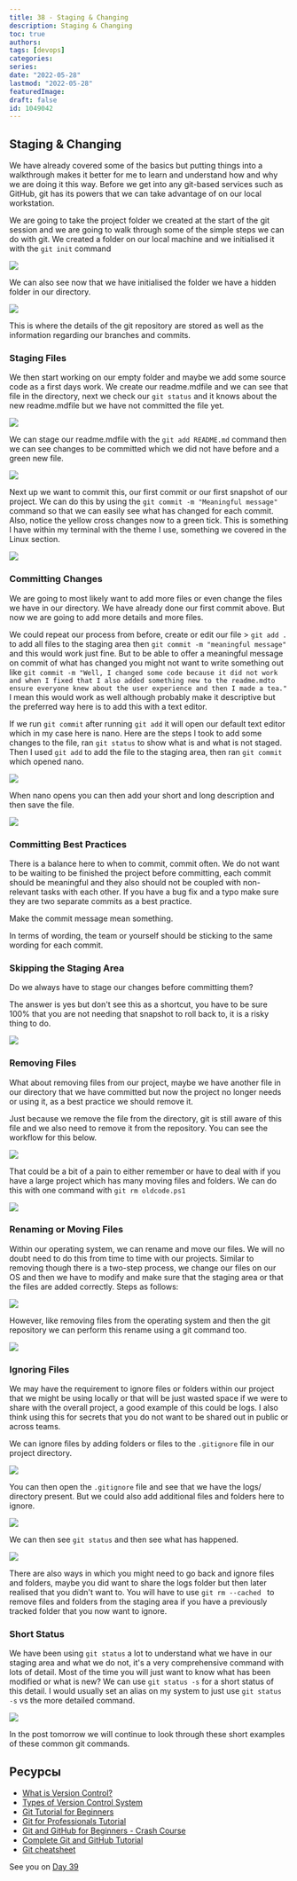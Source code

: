 ```yaml
---
title: 38 - Staging & Changing
description: Staging & Changing
toc: true
authors:
tags: [devops]
categories:
series: 
date: "2022-05-28"
lastmod: "2022-05-28"
featuredImage:
draft: false
id: 1049042
---
```

## Staging & Changing

We have already covered some of the basics but putting things into a walkthrough makes it better for me to learn and understand how and why we are doing it this way. Before we get into any git-based services such as GitHub, git has its powers that we can take advantage of on our local workstation. 

We are going to take the project folder we created at the start of the git session and we are going to walk through some of the simple steps we can do with git. We created a folder on our local machine and we initialised it with the `git init` command 

![](../images/Day38_Git1.png?v1)

We can also see now that we have initialised the folder we have a hidden folder in our directory. 

![](../images/Day38_Git2.png?v1)

This is where the details of the git repository are stored as well as the information regarding our branches and commits. 

### Staging Files

We then start working on our empty folder and maybe we add some source code as a first days work. We create our readme.mdfile and we can see that file in the directory, next we check our `git status` and it knows about the new readme.mdfile but we have not committed the file yet. 

![](../images/Day38_Git3.png?v1)

We can stage our readme.mdfile with the `git add README.md` command then we can see changes to be committed which we did not have before and a green new file.

![](../images/Day38_Git4.png?v1)

Next up we want to commit this, our first commit or our first snapshot of our project. We can do this by using the `git commit -m "Meaningful message"` command so that we can easily see what has changed for each commit. Also, notice the yellow cross changes now to a green tick. This is something I have within my terminal with the theme I use, something we covered in the Linux section. 

![](../images/Day38_Git5.png?v1)

### Committing Changes

We are going to most likely want to add more files or even change the files we have in our directory. We have already done our first commit above. But now we are going to add more details and more files. 

We could repeat our process from before, create or edit our file > `git add .` to add all files to the staging area then `git commit -m "meaningful message"` and this would work just fine. But to be able to offer a meaningful message on commit of what has changed you might not want to write something out like `git commit -m "Well, I changed some code because it did not work and when I fixed that I also added something new to the readme.mdto ensure everyone knew about the user experience and then I made a tea."` I mean this would work as well although probably make it descriptive but the preferred way here is to add this with a text editor. 

If we run `git commit` after running `git add` it will open our default text editor which in my case here is nano. Here are the steps I took to add some changes to the file, ran `git status` to show what is and what is not staged. Then I used `git add` to add the file to the staging area, then ran `git commit` which opened nano.

![](../images/Day38_Git6.png?v1)

When nano opens you can then add your short and long description and then save the file. 

![](../images/Day38_Git7.png?v1)

### Committing Best Practices

There is a balance here to when to commit, commit often. We do not want to be waiting to be finished the project before committing, each commit should be meaningful and they also should not be coupled with non-relevant tasks with each other. If you have a bug fix and a typo make sure they are two separate commits as a best practice. 

Make the commit message mean something. 

In terms of wording, the team or yourself should be sticking to the same wording for each commit. 

### Skipping the Staging Area

Do we always have to stage our changes before committing them? 

The answer is yes but don't see this as a shortcut, you have to be sure 100% that you are not needing that snapshot to roll back to, it is a risky thing to do. 

![](../images/Day38_Git8.png?v1)

### Removing Files

What about removing files from our project, maybe we have another file in our directory that we have committed but now the project no longer needs or using it, as a best practice we should remove it. 

Just because we remove the file from the directory, git is still aware of this file and we also need to remove it from the repository. You can see the workflow for this below. 

![](../images/Day38_Git9.png?v1)

That could be a bit of a pain to either remember or have to deal with if you have a large project which has many moving files and folders. We can do this with one command with `git rm oldcode.ps1` 

![](../images/Day38_Git10.png?v1)

### Renaming or Moving Files

Within our operating system, we can rename and move our files. We will no doubt need to do this from time to time with our projects. Similar to removing though there is a two-step process, we change our files on our OS and then we have to modify and make sure that the staging area or that the files are added correctly. Steps as follows: 

![](../images/Day38_Git11.png?v1)

However, like removing files from the operating system and then the git repository we can perform this rename using a git command too. 

![](../images/Day38_Git12.png?v1)

### Ignoring Files

We may have the requirement to ignore files or folders within our project that we might be using locally or that will be just wasted space if we were to share with the overall project, a good example of this could be logs. I also think using this for secrets that you do not want to be shared out in public or across teams. 

We can ignore files by adding folders or files to the `.gitignore` file in our project directory. 

![](../images/Day38_Git13.png?v1)

You can then open the `.gitignore` file and see that we have the logs/ directory present. But we could also add additional files and folders here to ignore. 

![](../images/Day38_Git14.png?v1)

We can then see `git status` and then see what has happened. 

![](../images/Day38_Git15.png?v1)

There are also ways in which you might need to go back and ignore files and folders, maybe you did want to share the logs folder but then later realised that you didn't want to. You will have to use `git rm --cached ` to remove files and folders from the staging area if you have a previously tracked folder that you now want to ignore. 

### Short Status

We have been using `git status` a lot to understand what we have in our staging area and what we do not, it's a very comprehensive command with lots of detail. Most of the time you will just want to know what has been modified or what is new? We can use `git status -s` for a short status of this detail. I would usually set an alias on my system to just use `git status -s` vs the more detailed command. 

![](../images/Day38_Git16.png?v1)

In the post tomorrow we will continue to look through these short examples of these common git commands. 

## Ресурсы 

- [What is Version Control?](https://www.youtube.com/watch?v=Yc8sCSeMhi4)
- [Types of Version Control System](https://www.youtube.com/watch?v=kr62e_n6QuQ)
- [Git Tutorial for Beginners](https://www.youtube.com/watch?v=8JJ101D3knE&t=52s) 
- [Git for Professionals Tutorial](https://www.youtube.com/watch?v=Uszj_k0DGsg) 
- [Git and GitHub for Beginners - Crash Course](https://www.youtube.com/watch?v=RGOj5yH7evk&t=8s) 
- [Complete Git and GitHub Tutorial](https://www.youtube.com/watch?v=apGV9Kg7ics)
- [Git cheatsheet](https://www.atlassian.com/git/tutorials/atlassian-git-cheatsheet)

See you on [Day 39](../day39) 
